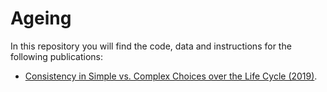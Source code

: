 # Ageing

In this repository you will find the code, data and instructions for the following publications:

* [Consistency in Simple vs. Complex Choices over the Life Cycle (2019)](https://github.com/labelinstitute/ageing/tree/main/GARP).
